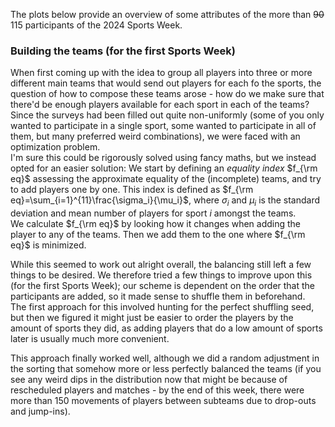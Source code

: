 
The plots below provide an overview of some attributes of the more than ~~90~~ 115 participants of the 2024 Sports Week.

### Building the teams (for the first Sports Week)

When first coming up with the idea to group all players into three or more different main teams that would send out players for each fo the sports, the question of how to compose these teams arose - how do we make sure that there'd be enough players available for each sport in each of the teams?
Since the surveys had been filled out quite non-uniformly (some of you only wanted to participate in a single sport, some wanted to participate in all of them, but many preferred weird combinations), we were faced with an optimization problem.\
I'm sure this could be rigorously solved using fancy maths, but we instead opted for an easier solution: We start by defining an *equality index* $f_{\rm eq}$ assessing the approximate equality of the (incomplete) teams, and try to add players one by one. This index is defined as $f_{\rm eq}=\sum_{i=1}^{11}\frac{\sigma_i}{\mu_i}$, where $\sigma_i$ and $\mu_i$ is the standard deviation and mean number of players for sport $i$ amongst the teams.\
We calculate $f_{\rm eq}$ by looking how it changes when adding the player to any of the teams. Then we add them to the one where $f_{\rm eq}$ is minimized.

While this seemed to work out alright overall, the balancing still left a few things to be desired. We therefore tried a few things to improve upon this (for the first Sports Week); our scheme is dependent on the order that the participants are added, so it made sense to shuffle them in beforehand.\
The first approach for this involved hunting for the perfect shuffling seed, but then we figured it might just be easier to order the players by the amount of sports they did, as adding players that do a low amount of sports later is usually much more convenient.

This approach finally worked well, although we did a random adjustment in the sorting that somehow more or less perfectly balanced the teams (if you see any weird dips in the distribution now that might be because of rescheduled players and matches - by the end of this week, there were more than 150 movements of players between subteams due to drop-outs and jump-ins).

